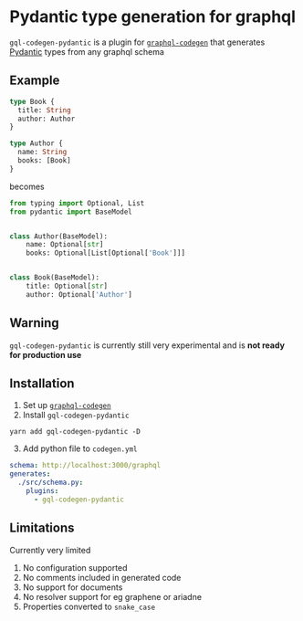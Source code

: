 # Pydantic type generation for graphql

`gql-codegen-pydantic` is a plugin for [`graphql-codegen`](https://graphql-code-generator.com/docs/getting-started/)
 that generates [Pydantic](https://pydantic-docs.helpmanual.io/) types from any graphql schema

## Example

```graphql
type Book {
  title: String
  author: Author
}

type Author {
  name: String
  books: [Book]
}
```

becomes

```python
from typing import Optional, List
from pydantic import BaseModel


class Author(BaseModel):
    name: Optional[str]
    books: Optional[List[Optional['Book']]]


class Book(BaseModel):
    title: Optional[str]
    author: Optional['Author']
```

## Warning

`gql-codegen-pydantic` is currently still very experimental and is **not ready for production use**

## Installation

1. Set up [`graphql-codegen`](https://graphql-code-generator.com/docs/getting-started/)
2. Install `gql-codegen-pydantic`
```shell
yarn add gql-codegen-pydantic -D
```
3. Add python file to `codegen.yml`
```yml
schema: http://localhost:3000/graphql
generates:
  ./src/schema.py:
    plugins:
      - gql-codegen-pydantic
```

## Limitations

Currently very limited
1. No configuration supported
1. No comments included in generated code
1. No support for documents
1. No resolver support for eg graphene or ariadne
1. Properties converted to `snake_case`